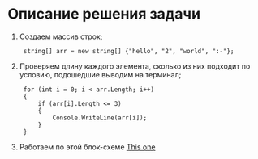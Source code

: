# **Описание решения задачи**
1. Создаем массив строк;

        string[] arr = new string[] {"hello", "2", "world", ":-"};

2. Проверяем длину каждого элемента, сколько из них подходит по условию, подошедшие выводим на терминал;

        for (int i = 0; i < arr.Length; i++)
        {
            if (arr[i].Length <= 3)
            {
                Console.WriteLine(arr[i]);   
            }
        }
3.  Работаем по этой блок-схеме [This one](%D0%91%D0%BB%D0%BE%D0%BA-%D1%81%D1%85%D0%B5%D0%BC%D0%B0.png)